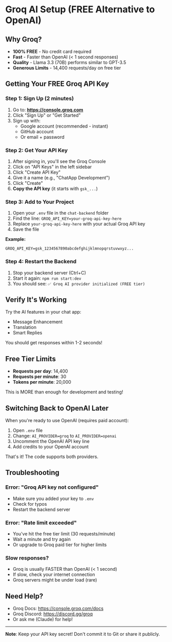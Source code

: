 # Groq AI Setup (FREE Alternative to OpenAI)

## Why Groq?

- **100% FREE** - No credit card required
- **Fast** - Faster than OpenAI (< 1 second responses)
- **Quality** - Llama 3.3 (70B) performs similar to GPT-3.5
- **Generous Limits** - 14,400 requests/day on free tier

## Getting Your FREE Groq API Key

### Step 1: Sign Up (2 minutes)

1. Go to: **https://console.groq.com**
2. Click "Sign Up" or "Get Started"
3. Sign up with:
   - Google account (recommended - instant)
   - GitHub account
   - Or email + password

### Step 2: Get Your API Key

1. After signing in, you'll see the Groq Console
2. Click on "API Keys" in the left sidebar
3. Click "Create API Key"
4. Give it a name (e.g., "ChatApp Development")
5. Click "Create"
6. **Copy the API key** (it starts with `gsk_...`)

### Step 3: Add to Your Project

1. Open your `.env` file in the `chat-backend` folder
2. Find the line: `GROQ_API_KEY=your-groq-api-key-here`
3. Replace `your-groq-api-key-here` with your actual Groq API key
4. Save the file

**Example:**
```env
GROQ_API_KEY=gsk_1234567890abcdefghijklmnopqrstuvwxyz...
```

### Step 4: Restart the Backend

1. Stop your backend server (Ctrl+C)
2. Start it again: `npm run start:dev`
3. You should see: `✅ Groq AI provider initialized (FREE tier)`

## Verify It's Working

Try the AI features in your chat app:
- Message Enhancement
- Translation
- Smart Replies

You should get responses within 1-2 seconds!

## Free Tier Limits

- **Requests per day**: 14,400
- **Requests per minute**: 30
- **Tokens per minute**: 20,000

This is MORE than enough for development and testing!

## Switching Back to OpenAI Later

When you're ready to use OpenAI (requires paid account):

1. Open `.env` file
2. Change: `AI_PROVIDER=groq` to `AI_PROVIDER=openai`
3. Uncomment the OpenAI API key line
4. Add credits to your OpenAI account

That's it! The code supports both providers.

## Troubleshooting

### Error: "Groq API key not configured"
- Make sure you added your key to `.env`
- Check for typos
- Restart the backend server

### Error: "Rate limit exceeded"
- You've hit the free tier limit (30 requests/minute)
- Wait a minute and try again
- Or upgrade to Groq paid tier for higher limits

### Slow responses?
- Groq is usually FASTER than OpenAI (< 1 second)
- If slow, check your internet connection
- Groq servers might be under load (rare)

## Need Help?

- Groq Docs: https://console.groq.com/docs
- Groq Discord: https://discord.gg/groq
- Or ask me (Claude) for help!

---

**Note**: Keep your API key secret! Don't commit it to Git or share it publicly.
